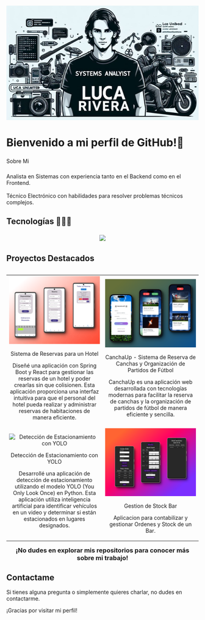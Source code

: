 <div align="center">
  <img height="300" src="https://github.com/LucaUnlimited/LucaUnlimited/blob/main/img/banner2.jpeg?raw=true"  />
</div>

###

<h1 align="left">Bienvenido a mi perfil de GitHub!👋</h1>

###

<p align="left">Sobre Mi</p>

###

<p align="left">Analista en Sistemas con experiencia tanto en el Backend como en el Frontend. <br><br>Técnico Electrónico con habilidades para resolver problemas técnicos complejos.</p>

###

<h2 >Tecnologías 👨🏻‍💻</h2>

###

<p align="center">
  <a href="https://skillicons.dev">
    <img src="https://skillicons.dev/icons?i=java,spring,nestjs,nodejs,py,ts,js,html,css,git,docker,github,maven,mongodb,mysql,postgres,postman," />
  </a>
</p>


<h2 >Proyectos Destacados</h2>

<table align="left" >
<tr border="none">
<td width="50%" align="center">
  <img src="img/kitecabana.png" alt="Sistema de Reservas para un Hotel" width="400"/>
  <p>Sistema de Reservas para un Hotel</p>
  <p>
    Diseñé una aplicación con Spring Boot y React para gestionar las reservas de un hotel y poder crearlas sin que colisionen. Esta aplicación proporciona una interfaz intuitiva para que el personal del hotel pueda realizar y administrar      reservas de habitaciones de manera eficiente.
  </p>
</td>

<td width="50%" align="center">
  <img src="img/canchaFront.png" alt="CanchaUp - Sistema de Reserva de Canchas y Organización de Partidos de Fútbol" width="400"/>
  <p>CanchaUp - Sistema de Reserva de Canchas y Organización de Partidos de Fútbol</p>
  <p>
    CanchaUp es una aplicación web desarrollada con tecnologías modernas para facilitar la reserva de canchas y la organización de partidos de fútbol de manera eficiente y sencilla.
  </p>
</td>

 
<tr border="none">
  <td width="50%" align="center">
      <img src="img/IA.gif" alt="Detección de Estacionamiento con YOLO" width="400"/>

   <p>Detección de Estacionamiento con YOLO</p>


Desarrollé una aplicación de detección de estacionamiento utilizando el modelo YOLO (You Only Look Once) en Python. Esta aplicación utiliza inteligencia artificial para identificar vehículos en un video y determinar si están estacionados en lugares designados.
</td>

  <td width="50%" align="center">
      <img src="img/MeetingBar.png" alt="Gestion Bar" width="400"/>

   <p>Gestion de Stock Bar</p>


Aplicacion para contabilizar y gestionar Ordenes y Stock de un Bar.
</td>

</tr>
</table>








<h3 align="center">¡No dudes en explorar mis repositorios para conocer más sobre mi trabajo!</h3>

<h2 > Contactame</h2>
Si tienes alguna pregunta o simplemente quieres charlar, no dudes en contactarme.


¡Gracias por visitar mi perfil!
